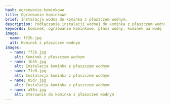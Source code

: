 ```yaml
---
hash: ogrzewanie-kominkowe
title: Ogrzewanie kominkowe
brief: Instalacja wodna do kominka z płaszczem wodnym.
description: Podłączanie instalacji wodnej do kominka z płaszczem wodnym.
keywords: kominek, ogrzewanie kominkowe, płasz wodny, kominek na wodę
image:
  name: ff2b.jpg
  alt: Kominek z płaszczem wodnym
images:
  - name: ff2b.jpg
    alt: Kominek z płaszczem wodnym
  - name: 1b35.jpg
    alt: Instalacja kominka z płaszczem wodnym
  - name: 71e0.jpg
    alt: Instalacja kominka z płaszczem wodnym
  - name: 05d7.jpg
    alt: Instalacja kominka z płaszczem wodnym
  - name: a58a.jpg
    alt: Sterownik do kominka z płaszczem wodnym
---
```

